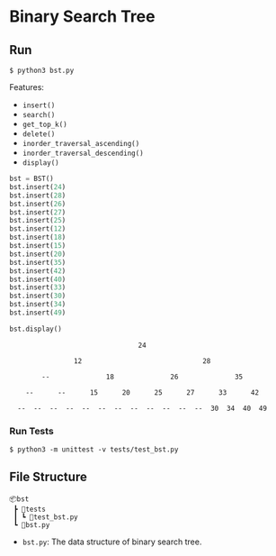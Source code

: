 # Binary Search Tree

## Run

```shell
$ python3 bst.py
```

Features:
- `insert()`
- `search()`
- `get_top_k()`
- `delete()`
- `inorder_traversal_ascending()`
- `inorder_traversal_descending()`
- `display()`

```python
bst = BST()
bst.insert(24)
bst.insert(28)
bst.insert(26)
bst.insert(27)
bst.insert(25)
bst.insert(12)
bst.insert(18)
bst.insert(15)
bst.insert(20)
bst.insert(35)
bst.insert(42)
bst.insert(40)
bst.insert(33)
bst.insert(30)
bst.insert(34)
bst.insert(49)

bst.display()
```
```
                                24                                                              

                12                              28                              

        --              18              26              35              

    --      --      15      20      25      27      33      42      

  --  --  --  --  --  --  --  --  --  --  --  --  30  34  40  49
```

### Run Tests

```shell
$ python3 -m unittest -v tests/test_bst.py
```

## File Structure

```
📦bst
 ┣ 📂tests
 ┃ ┗ 📜test_bst.py
 ┗ 📜bst.py
```
- `bst.py`: The data structure of binary search tree.
